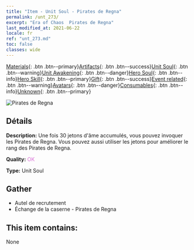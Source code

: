 ```yaml
---
title: "Item - Unit Soul - Pirates de Regna"
permalink: /unt_273/
excerpt: "Era of Chaos  Pirates de Regna"
last_modified_at: 2021-06-22
locale: fr
ref: "unt_273.md"
toc: false
classes: wide
---
```

 [Materials](/ItemsFR/){: .btn .btn--primary}[Artifacts](/ItemsFR/Artifacts/){: .btn .btn--success}[Unit Soul](/ItemsFR/UnitSoul/){: .btn .btn--warning}[Unit Awakening](/ItemsFR/UnitAwakening/){: .btn .btn--danger}[Hero Soul](/ItemsFR/HeroSoul/){: .btn .btn--info}[Hero Skill](/ItemsFR/HeroSkill/){: .btn .btn--primary}[Gift](/ItemsFR/Gift/){: .btn .btn--success}[Event related](/ItemsFR/Events/){: .btn .btn--warning}[Avatars](/ItemsFR/Avatars/){: .btn .btn--danger}[Consumables](/ItemsFR/Consumables/){: .btn .btn--info}[Unknown](/ItemsFR/Unknown/){: .btn .btn--primary}

 ![Pirates de Regna](/images/u/ti_haidao.jpg)

## Détails
 **Description:** Une fois 30 jetons d'âme accumulés, vous pouvez invoquer les Pirates de Regna. Vous pouvez aussi utiliser les jetons pour améliorer le rang des Pirates de Regna.

 **Quality:** <span style="color: #DA70D6">OK</span>

 **Type:** Unit Soul

## Gather

*    Autel de recrutement 
*    Échange de la caserne - Pirates de Regna 

## This item contains:

  None

